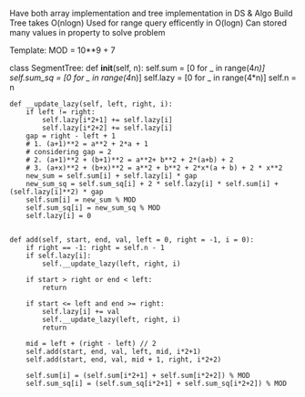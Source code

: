 Have both array implementation and tree implementation in DS & Algo
Build Tree takes O(nlogn)
Used for range query efficently in O(logn)
Can stored many values in property to solve problem

Template:
MOD = 10**9 + 7

class SegmentTree:
    def __init__(self, n):
        self.sum = [0 for _ in range(4*n)]
        self.sum_sq = [0 for _ in range(4*n)]
        self.lazy = [0 for _ in range(4*n)]
        self.n = n

    def __update_lazy(self, left, right, i):
        if left != right:
            self.lazy[i*2+1] += self.lazy[i]
            self.lazy[i*2+2] += self.lazy[i]
        gap = right - left + 1
        # 1. (a+1)**2 = a**2 + 2*a + 1
        # considering gap = 2
        # 2. (a+1)**2 + (b+1)**2 = a**2+ b**2 + 2*(a+b) + 2
        # 3. (a+x)**2 + (b+x)**2 = a**2 + b**2 + 2*x*(a + b) + 2 * x**2
        new_sum = self.sum[i] + self.lazy[i] * gap
        new_sum_sq = self.sum_sq[i] + 2 * self.lazy[i] * self.sum[i] + (self.lazy[i]**2) * gap
        self.sum[i] = new_sum % MOD
        self.sum_sq[i] = new_sum_sq % MOD
        self.lazy[i] = 0
    
    
    def add(self, start, end, val, left = 0, right = -1, i = 0):
        if right == -1: right = self.n - 1
        if self.lazy[i]:
            self.__update_lazy(left, right, i)

        if start > right or end < left:
            return
        
        if start <= left and end >= right:
            self.lazy[i] += val
            self.__update_lazy(left, right, i)
            return

        mid = left + (right - left) // 2
        self.add(start, end, val, left, mid, i*2+1)
        self.add(start, end, val, mid + 1, right, i*2+2)
        
        self.sum[i] = (self.sum[i*2+1] + self.sum[i*2+2]) % MOD
        self.sum_sq[i] = (self.sum_sq[i*2+1] + self.sum_sq[i*2+2]) % MOD
        
